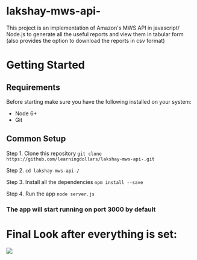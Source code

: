 # lakshay-mws-api-
This project is an implementation of Amazon's MWS API in javascript/ Node.js to generate all the useful reports and view them in tabular form (also provides the option to download the reports in csv format)

# Getting Started

## Requirements
Before starting make sure you have the following installed on your system: 
* Node 6+
* Git

## Common Setup
Step 1. Clone this repository
``` git clone https://github.com/learningdollars/lakshay-mws-api-.git ```

Step 2. ``` cd lakshay-mws-api-/ ```

Step 3. Install all the dependencies
``` npm install --save ```

Step 4. Run the app 
``` node server.js ```

### The app will start running on port 3000 by default

# Final Look after everything is set: 
<img src="https://i.ibb.co/B6s9MkN/Screenshot-421.png" />


